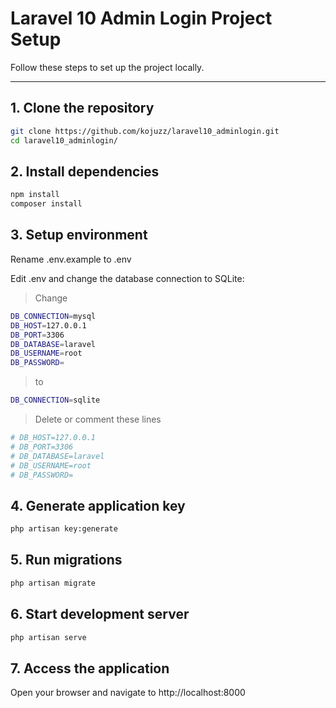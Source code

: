 # Laravel 10 Admin Login Project Setup

Follow these steps to set up the project locally.

---

## 1. Clone the repository

```bash
git clone https://github.com/kojuzz/laravel10_adminlogin.git
cd laravel10_adminlogin/
```

## 2. Install dependencies

```bash
npm install
composer install
```

## 3. Setup environment

Rename .env.example to .env

Edit .env and change the database connection to SQLite:

> Change

```bash
DB_CONNECTION=mysql
DB_HOST=127.0.0.1
DB_PORT=3306
DB_DATABASE=laravel
DB_USERNAME=root
DB_PASSWORD=
```

> to

```bash
DB_CONNECTION=sqlite
```

> Delete or comment these lines

```bash
# DB_HOST=127.0.0.1
# DB_PORT=3306
# DB_DATABASE=laravel
# DB_USERNAME=root
# DB_PASSWORD=
```

## 4. Generate application key

```bash
php artisan key:generate
```

## 5. Run migrations

```bash
php artisan migrate
```

## 6. Start development server

```bash
php artisan serve
```

## 7. Access the application

Open your browser and navigate to http://localhost:8000
